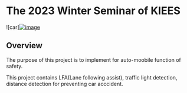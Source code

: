 # The 2023 Winter Seminar of KIEES

![car]<a href="https://imgbb.com/"><img src="https://i.ibb.co/ZzGK08w/image.png" alt="image" border="0"></a>

## Overview


The purpose of this project is to implement for auto-moobile function of safety.

This project contains LFA(Lane following assist), traffic light detection, distance detection for preventing car acccident.


